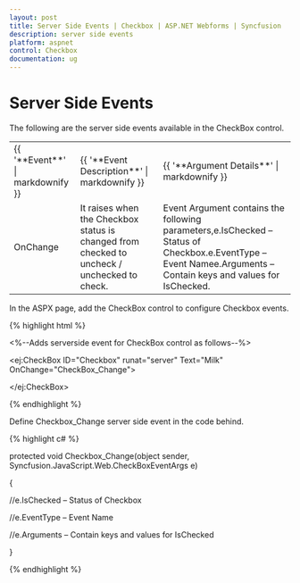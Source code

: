 ```yaml
---
layout: post
title: Server Side Events | Checkbox | ASP.NET Webforms | Syncfusion
description: server side events
platform: aspnet
control: Checkbox
documentation: ug
---
```


# Server Side Events

The following are the server side events available in the CheckBox control.

<table>
<tr>
<td>
{{ '**Event**' | markdownify }}</td><td>
{{ '**Event Description**' | markdownify }}</td><td>
{{ '**Argument Details**' | markdownify }}</td></tr>
<tr>
<td>
OnChange</td><td>
It raises when the Checkbox status is changed from checked to uncheck / unchecked to check.</td><td>
Event Argument contains the following parameters,e.IsChecked – Status of Checkbox.e.EventType – Event Namee.Arguments – Contain keys and values for IsChecked.</td></tr>
</table>


In the ASPX page, add the CheckBox control to configure Checkbox events.

{% highlight html %}

<%--Adds serverside event for CheckBox control as follows--%>



<ej:CheckBox ID="Checkbox" runat="server" Text="Milk" OnChange="CheckBox_Change">

</ej:CheckBox>





{% endhighlight %}

Define Checkbox_Change server side event in the code behind.

{% highlight c# %}

protected void Checkbox_Change(object sender, Syncfusion.JavaScript.Web.CheckBoxEventArgs e)

{



//e.IsChecked – Status of Checkbox

//e.EventType – Event Name

//e.Arguments – Contain keys and values for IsChecked

 }



{% endhighlight %}



